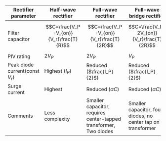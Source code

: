 | Rectifier parameter             | Half-wave rectifier                     | Full-wave rectifier                                               | Full-wave bridge rectifier                                   |
| ------------------------------- | --------------------------------------- | ----------------------------------------------------------------- | ------------------------------------------------------------ |
| Filter capacitor                | $$C=\frac{V_P-V_{on}}{V_r}\frac{T}{R}$$ | $$C=\frac{V_P-V_{on}}{V_r}\frac{T}{2R}$$                          | $$C=\frac{V_P-2V_{on}}{V_r}\frac{T}{2R}$$                    |
| PIV rating                      | $2V_P$                                  | $2V_P$                                                            | $V_P$                                                        |
| Peak diode current(const $V_r$) | Highest ($I_P$)                         | Reduced ($\frac{I_P}{2}$)                                         | Reduced ($\frac{I_P}{2}$)                                    |
| Surge current                   | Highest                                 | Reduced ($\alpha C$)                                              | Reduced ($\alpha C$)                                         |
| Comments                        | Less complexity                         | Smaller capacitor, requires center-tapped transformer, Two diodes | Smaller capacitor, four diodes, no center tap on transformer |

